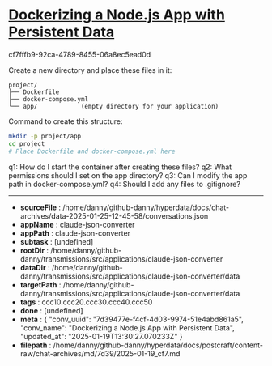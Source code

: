 # [Dockerizing a Node.js App with Persistent Data](https://claude.ai/chat/7d39477e-f4cf-4d03-9974-51e4abd861a5)

cf7fffb9-92ca-4789-8455-06a8ec5ead0d

 Create a new directory and place these files in it:

```
project/
├── Dockerfile
├── docker-compose.yml
└── app/            (empty directory for your application)
```

Command to create this structure:

```bash
mkdir -p project/app
cd project
# Place Dockerfile and docker-compose.yml here
```

q1: How do I start the container after creating these files?
q2: What permissions should I set on the app directory?
q3: Can I modify the app path in docker-compose.yml?
q4: Should I add any files to .gitignore?

---

* **sourceFile** : /home/danny/github-danny/hyperdata/docs/chat-archives/data-2025-01-25-12-45-58/conversations.json
* **appName** : claude-json-converter
* **appPath** : claude-json-converter
* **subtask** : [undefined]
* **rootDir** : /home/danny/github-danny/transmissions/src/applications/claude-json-converter
* **dataDir** : /home/danny/github-danny/transmissions/src/applications/claude-json-converter/data
* **targetPath** : /home/danny/github-danny/transmissions/src/applications/claude-json-converter/data
* **tags** : ccc10.ccc20.ccc30.ccc40.ccc50
* **done** : [undefined]
* **meta** : {
  "conv_uuid": "7d39477e-f4cf-4d03-9974-51e4abd861a5",
  "conv_name": "Dockerizing a Node.js App with Persistent Data",
  "updated_at": "2025-01-19T13:30:27.070233Z"
}
* **filepath** : /home/danny/github-danny/hyperdata/docs/postcraft/content-raw/chat-archives/md/7d39/2025-01-19_cf7.md